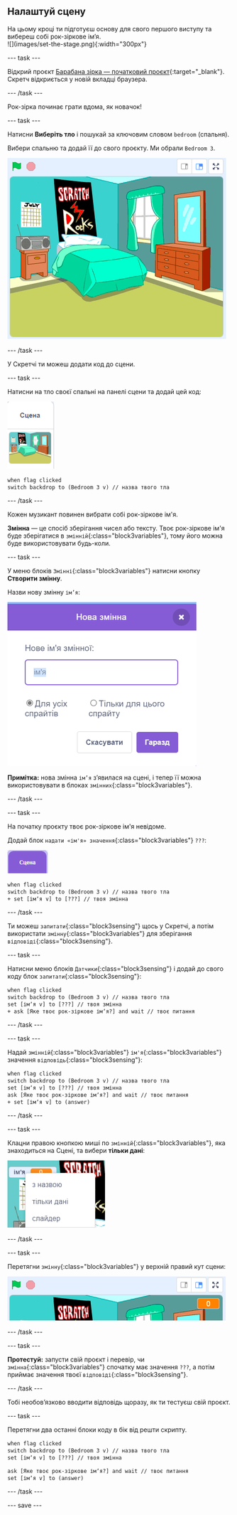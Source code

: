 ## Налаштуй сцену

<div style="display: flex; flex-wrap: wrap">
<div style="flex-basis: 200px; flex-grow: 1; margin-right: 15px;">
На цьому кроці ти підготуєш основу для свого першого виступу та вибереш собі рок-зіркове імʼя.
</div>
<div>
![](images/set-the-stage.png){:width="300px"}
</div>
</div>

--- task ---

Відкрий проєкт [Барабана зірка — початковий проєкт](https://scratch.mit.edu/projects/535783147/editor){:target="_blank"}. Скретч відкриється у новій вкладці браузера.

--- /task ---

Рок-зірка починає грати вдома, як новачок!

--- task ---

Натисни **Виберіть тло** і пошукай за ключовим словом `bedroom` (спальня).

Вибери спальню та додай її до свого проєкту. Ми обрали `Bedroom 3`.

![Сцена з тлом «Bedroom 3».](images/bedroom3.png)

--- /task ---

У Скретчі ти можеш додати код до сцени.

--- task ---

Натисни на тло своєї спальні на панелі сцени та додай цей код:

![Мініатюра тла на панелі сцени.](images/bedroom-icon.png)

```blocks3
when flag clicked
switch backdrop to (Bedroom 3 v) // назва твого тла
```

--- /task ---

Кожен музикант повинен вибрати собі рок-зіркове ім'я.

**Змінна** — це спосіб зберігання чисел або тексту. Твоє рок-зіркове ім'я буде зберігатися в `змінній`{:class="block3variables"}, тому його можна буде використовувати будь-коли.

--- task ---

У меню блоків `Змінні`{:class="block3variables"} натисни кнопку **Створити змінну**.

Назви нову змінну `ім’я`:

![Спливне вікно «Нова змінна» з текстом «ім’я».](images/new-variable.png)

**Примітка:** нова змінна `ім’я` з’явилася на сцені, і тепер її можна використовувати в блоках `змінних`{:class="block3variables"}.

--- /task ---

--- task ---

На початку проєкту твоє рок-зіркове ім'я невідоме.

Додай блок `надати «ім'я» значення`{:class="block3variables"} `???`:

![](images/stage-icon.png)

```blocks3
when flag clicked
switch backdrop to (Bedroom 3 v) // назва твого тла
+ set [імʼя v] to [???] // твоя змінна
```

--- /task ---

Ти можеш `запитати`{:class="block3sensing"} щось у Скретчі, а потім використати `змінну`{:class="block3variables"} для зберігання `відповіді`{:class="block3sensing"}.

--- task ---

Натисни меню блоків `Датчики`{:class="block3sensing"} і додай до свого коду блок `запитати`{:class="block3sensing"}:

```blocks3
when flag clicked
switch backdrop to (Bedroom 3 v) // назва твого тла
set [імʼя v] to [???] // твоя змінна
+ ask [Яке твоє рок-зіркове імʼя?] and wait // твоє питання
```

--- /task ---

--- task ---

Надай `змінній`{:class="block3variables"} `ім'я`{:class="block3variables"} значення `відповідь`{:class="block3sensing"}:

```blocks3
when flag clicked
switch backdrop to (Bedroom 3 v) // назва твого тла
set [імʼя v] to [???] // твоя змінна
ask [Яке твоє рок-зіркове імʼя?] and wait // твоє питання
+ set [імʼя v] to (answer)
```

--- /task ---

--- task ---

Клацни правою кнопкою миші по `змінній`{:class="block3variables"}, яка знаходиться на Сцені, та вибери **тільки дані**:

![](images/large-readout.png)

--- /task ---

--- task ---

Перетягни `змінну`{:class="block3variables"} у верхній правий кут сцени:

![](images/repositioned-variable.png)

--- /task ---

--- task ---

**Протестуй:** запусти свій проєкт і перевір, чи `змінна`{:class="block3variables"} спочатку має значення `???`, а потім приймає значення твоєї `відповіді`{:class="block3sensing"}.

--- /task ---

Тобі необовʼязково вводити відповідь щоразу, як ти тестуєш свій проєкт.

--- task ---

Перетягни два останні блоки коду в бік від решти скрипту.

```blocks3
when flag clicked
switch backdrop to (Bedroom 3 v) // назва твого тла
set [імʼя v] to [???] // твоя змінна
```

```blocks3
ask [Яке твоє рок-зіркове імʼя?] and wait // твоє питання
set [імʼя v] to (answer)
```

--- /task ---

--- save ---
